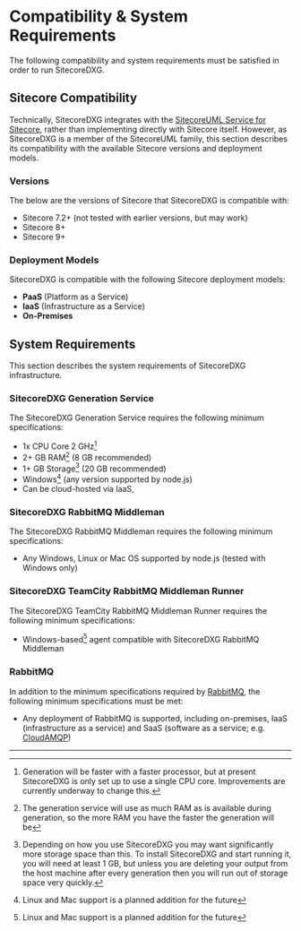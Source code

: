 # Compatibility & System Requirements

The following compatibility and system requirements must be satisfied in order to run SitecoreDXG.

## Sitecore Compatibility

Technically, SitecoreDXG integrates with the [SitecoreUML Service for Sitecore](/getting-started/general-installation/install-the-sitecoreuml-service-for-sitecore.md), rather than implementing directly with Sitecore itself. However, as SitecoreDXG is a member of the SitecoreUML family, this section describes its compatibility with the available Sitecore versions and deployment models.

### Versions

The below are the versions of Sitecore that SitecoreDXG is compatible with:

* Sitecore 7.2+ \(not tested with earlier versions, but may work\)
* Sitecore 8+
* Sitecore 9+

### Deployment Models

SitecoreDXG is compatible with the following Sitecore deployment models:

* **PaaS** \(Platform as a Service\)
* **IaaS** \(Infrastructure as a Service\)
* **On-Premises**

## System Requirements

This section describes the system requirements of SitecoreDXG infrastructure.

### SitecoreDXG Generation Service

The SitecoreDXG Generation Service requires the following minimum specifications:

* 1x CPU Core 2 GHz[^1]
* 2+ GB RAM[^2] \(8 GB recommended\)
* 1+ GB Storage[^3] \(20 GB recommended\)
* Windows[^4] \(any version supported by node.js\)
* Can be cloud-hosted via IaaS,

### SitecoreDXG RabbitMQ Middleman

The SitecoreDXG RabbitMQ Middleman requires the following minimum specifications:

* Any Windows, Linux or Mac OS supported by node.js \(tested with Windows only\)

### SitecoreDXG TeamCity RabbitMQ Middleman Runner

The SitecoreDXG TeamCity RabbitMQ Middleman Runner requires the following minimum specifications:

* Windows-based[^5] agent compatible with SitecoreDXG RabbitMQ Middleman

### RabbitMQ

In addition to the minimum specifications required by [RabbitMQ](https://www.rabbitmq.com/), the following minimum specifications must be met:

* Any deployment of RabbitMQ is supported, including on-premises, IaaS \(infrastructure as a service\) and SaaS \(software as a service; e.g. [CloudAMQP](https://www.cloudamqp.com/)\)



---

[^1]: Generation will be faster with a faster processor, but at present SitecoreDXG is only set up to use a single CPU core. Improvements are currently underway to change this.

[^2]: The generation service will use as much RAM as is available during generation, so the more RAM you have the faster the generation will be

[^3]: Depending on how you use SitecoreDXG you may want significantly more storage space than this. To install SitecoreDXG and start running it, you will need at least 1 GB, but unless you are deleting your output from the host machine after every generation then you will run out of storage space very quickly.

[^4]: Linux and Mac support is a planned addition for the future

[^5]: Linux and Mac support is a planned addition for the future

